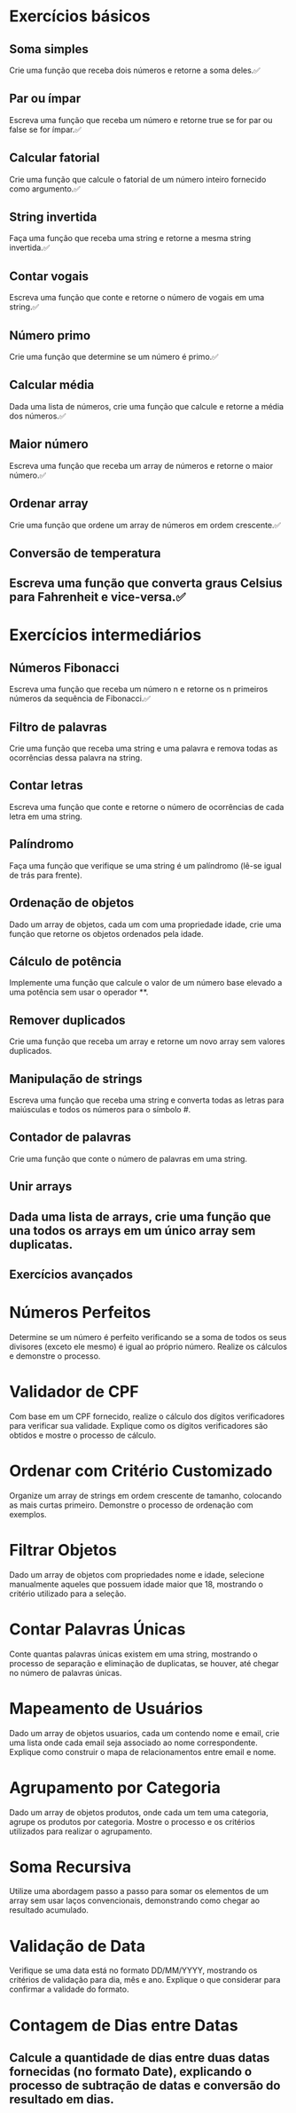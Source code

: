# Exercícios básicos
## Soma simples
Crie uma função que receba dois números e retorne a soma deles.✅

## Par ou ímpar
Escreva uma função que receba um número e retorne true se for par ou false se for ímpar.✅

## Calcular fatorial
Crie uma função que calcule o fatorial de um número inteiro fornecido como argumento.✅

## String invertida
Faça uma função que receba uma string e retorne a mesma string invertida.✅

## Contar vogais
Escreva uma função que conte e retorne o número de vogais em uma string.✅

## Número primo
Crie uma função que determine se um número é primo.✅

## Calcular média
Dada uma lista de números, crie uma função que calcule e retorne a média dos números.✅

## Maior número
Escreva uma função que receba um array de números e retorne o maior número.✅

## Ordenar array
Crie uma função que ordene um array de números em ordem crescente.✅

## Conversão de temperatura
Escreva uma função que converta graus Celsius para Fahrenheit e vice-versa.✅
-----------------------------------------------------------------------------------------

# Exercícios intermediários
## Números Fibonacci
Escreva uma função que receba um número n e retorne os n primeiros números da sequência de Fibonacci.✅

## Filtro de palavras
Crie uma função que receba uma string e uma palavra e remova todas as ocorrências dessa palavra na string.

## Contar letras
Escreva uma função que conte e retorne o número de ocorrências de cada letra em uma string.

## Palíndromo
Faça uma função que verifique se uma string é um palíndromo (lê-se igual de trás para frente).

## Ordenação de objetos
Dado um array de objetos, cada um com uma propriedade idade, crie uma função que retorne os objetos ordenados pela idade.

## Cálculo de potência
Implemente uma função que calcule o valor de um número base elevado a uma potência sem usar o operador **.

## Remover duplicados
Crie uma função que receba um array e retorne um novo array sem valores duplicados.

## Manipulação de strings
Escreva uma função que receba uma string e converta todas as letras para maiúsculas e todos os números para o símbolo #.

## Contador de palavras
Crie uma função que conte o número de palavras em uma string.

## Unir arrays
Dada uma lista de arrays, crie uma função que una todos os arrays em um único array sem duplicatas.
-----------------------------------------------------------------------------------------

## Exercícios avançados
# Números Perfeitos
Determine se um número é perfeito verificando se a soma de todos os seus divisores (exceto ele mesmo) é igual ao próprio número. Realize os cálculos e demonstre o processo.

# Validador de CPF
Com base em um CPF fornecido, realize o cálculo dos dígitos verificadores para verificar sua validade. Explique como os dígitos verificadores são obtidos e mostre o processo de cálculo.

# Ordenar com Critério Customizado
Organize um array de strings em ordem crescente de tamanho, colocando as mais curtas primeiro. Demonstre o processo de ordenação com exemplos.

# Filtrar Objetos
Dado um array de objetos com propriedades nome e idade, selecione manualmente aqueles que possuem idade maior que 18, mostrando o critério utilizado para a seleção.

# Contar Palavras Únicas
Conte quantas palavras únicas existem em uma string, mostrando o processo de separação e eliminação de duplicatas, se houver, até chegar no número de palavras únicas.

# Mapeamento de Usuários
Dado um array de objetos usuarios, cada um contendo nome e email, crie uma lista onde cada email seja associado ao nome correspondente. Explique como construir o mapa de relacionamentos entre email e nome.

# Agrupamento por Categoria
Dado um array de objetos produtos, onde cada um tem uma categoria, agrupe os produtos por categoria. Mostre o processo e os critérios utilizados para realizar o agrupamento.

# Soma Recursiva
Utilize uma abordagem passo a passo para somar os elementos de um array sem usar laços convencionais, demonstrando como chegar ao resultado acumulado.

# Validação de Data
Verifique se uma data está no formato DD/MM/YYYY, mostrando os critérios de validação para dia, mês e ano. Explique o que considerar para confirmar a validade do formato.

# Contagem de Dias entre Datas
Calcule a quantidade de dias entre duas datas fornecidas (no formato Date), explicando o processo de subtração de datas e conversão do resultado em dias.
-----------------------------------------------------------------------------------------